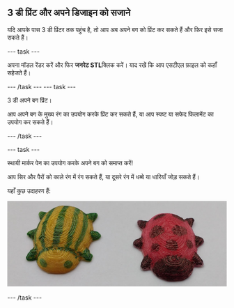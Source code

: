 ## 3 डी प्रिंट और अपने डिजाइन को सजाने

यदि आपके पास 3 डी प्रिंटर तक पहुंच है, तो आप अब अपने बग को प्रिंट कर सकते हैं और फिर इसे सजा सकते हैं।

--- task ---

अपना मॉडल रेंडर करें और फिर **जनरेट STL**क्लिक करें। याद रखें कि आप एसटीएल फ़ाइल को कहाँ सहेजते हैं।

--- /task --- --- task ---

3 डी अपने बग प्रिंट।

आप अपने बग के मुख्य रंग का उपयोग करके प्रिंट कर सकते हैं, या आप स्पष्ट या सफेद फिलामेंट का उपयोग कर सकते हैं।

--- /task ---

--- task ---

स्थायी मार्कर पेन का उपयोग करके अपने बग को समाप्त करें!

आप सिर और पैरों को काले रंग में रंग सकते हैं, या दूसरे रंग में धब्बे या धारियाँ जोड़ सकते हैं।

यहाँ कुछ उदाहरण हैं:

![स्क्रीनशॉट](images/bug-decorated.png)

--- /task ---

 




  
